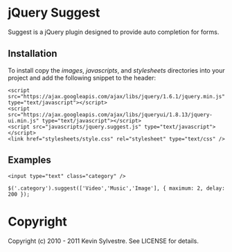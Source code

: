 # jQuery Suggest

Suggest is a jQuery plugin designed to provide auto completion for forms.

## Installation

To install copy the *images*, *javascripts*, and *stylesheets* directories into your project and add the following snippet to the header:

    <script src="https://ajax.googleapis.com/ajax/libs/jquery/1.6.1/jquery.min.js" type="text/javascript"></script>
    <script src="https://ajax.googleapis.com/ajax/libs/jqueryui/1.8.13/jquery-ui.min.js" type="text/javascript"></script>
    <script src="javascripts/jquery.suggest.js" type="text/javascript"></script>
    <link href="stylesheets/style.css" rel="stylesheet" type="text/css" />
  
## Examples

    <input type="text" class="category" />
    
    $('.category').suggest(['Video','Music','Image'], { maximum: 2, delay: 200 });

# Copyright

Copyright (c) 2010 - 2011 Kevin Sylvestre. See LICENSE for details.
